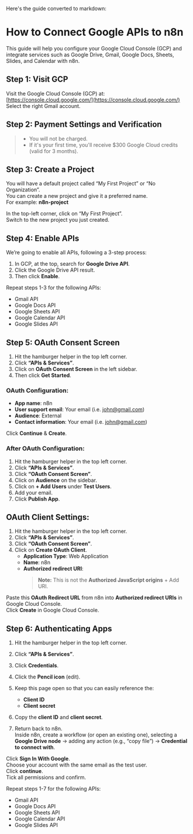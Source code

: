 Here's the guide converted to markdown:


# How to Connect Google APIs to n8n

This guide will help you configure your Google Cloud Console (GCP) and integrate services such as Google Drive, Gmail, Google Docs, Sheets, Slides, and Calendar with n8n.

## Step 1: Visit GCP
Visit the Google Cloud Console (GCP) at:  
[https://console.cloud.google.com/](https://console.cloud.google.com/)  
Select the right Gmail account.

## Step 2: Payment Settings and Verification
> - You will not be charged.  
> - If it's your first time, you'll receive $300 Google Cloud credits (valid for 3 months).

## Step 3: Create a Project
You will have a default project called “My First Project” or “No Organization”.  
You can create a new project and give it a preferred name.  
For example: **n8n-project**

In the top-left corner, click on “My First Project”.  
Switch to the new project you just created.

## Step 4: Enable APIs
We’re going to enable all APIs, following a 3-step process:  
1. In GCP, at the top, search for **Google Drive API**.  
2. Click the Google Drive API result.  
3. Then click **Enable**.

Repeat steps 1-3 for the following APIs:  
- Gmail API  
- Google Docs API  
- Google Sheets API  
- Google Calendar API  
- Google Slides API

## Step 5: OAuth Consent Screen
1. Hit the hamburger helper in the top left corner.  
2. Click **“APIs & Services”**.  
3. Click on **OAuth Consent Screen** in the left sidebar.  
4. Then click **Get Started**.

### OAuth Configuration:
- **App name**: n8n  
- **User support email**: Your email (i.e. john@gmail.com)  
- **Audience**: External  
- **Contact information**: Your email (i.e. john@gmail.com)  

Click **Continue** & **Create**.

### After OAuth Configuration:
1. Hit the hamburger helper in the top left corner.  
2. Click **“APIs & Services”**.  
3. Click **“OAuth Consent Screen”**.  
4. Click on **Audience** on the sidebar.  
5. Click on **+ Add Users** under **Test Users**.  
6. Add your email.  
7. Click **Publish App**.

## OAuth Client Settings:
1. Hit the hamburger helper in the top left corner.  
2. Click **“APIs & Services”**.  
3. Click **“OAuth Consent Screen”**.  
4. Click on **Create OAuth Client**.  
   - **Application Type**: Web Application  
   - **Name**: n8n  
   - **Authorized redirect URI**:  
     > **Note:** This is not the **Authorized JavaScript origins** + Add URI.

Paste this **OAuth Redirect URL** from n8n into **Authorized redirect URIs** in Google Cloud Console.  
Click **Create** in Google Cloud Console.

## Step 6: Authenticating Apps
1. Hit the hamburger helper in the top left corner.  
2. Click **“APIs & Services”**.  
3. Click **Credentials**.  
4. Click the **Pencil icon** (edit).  
5. Keep this page open so that you can easily reference the:  
   - **Client ID**
   - **Client secret**

6. Copy the **client ID** and **client secret**.  
7. Return back to n8n.  
   Inside n8n, create a workflow (or open an existing one), selecting a **Google Drive node** → adding any action (e.g., “copy file”) → **Credential to connect with**.  


Click **Sign In With Google**.  
Choose your account with the same email as the test user.  
Click **continue**.  
Tick all permissions and confirm.

Repeat steps 1-7 for the following APIs:  
- Gmail API  
- Google Docs API  
- Google Sheets API  
- Google Calendar API  
- Google Slides API
